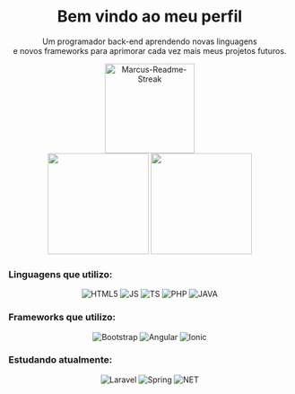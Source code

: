 <h1 align="center">Bem vindo ao meu perfil</h1> 

<p align="center">Um programador back-end aprendendo novas linguagens<br> 
e novos frameworks para aprimorar cada vez mais meus projetos futuros.</p>
<div>
  <div align="center">
  <img alt="Marcus-Readme-Streak" height="160em" src ="https://github-readme-streak-stats.herokuapp.com?user=Marcu0&&locale=pt_BR&theme=dracula&hide_border=true&background=FFFFFF00">
</div>
</div>
 <div align="center" href="google.com">
    <img height="180em" src="https://github-readme-stats.vercel.app/api?username=Marcu0&show_icons=true&locale=pt-br&theme=dracula&include_all_commits=true&count_private=true" />
    <img height="180em" src="https://github-readme-stats.vercel.app/api/top-langs/?username=Marcu0&locale=pt-br&layout=compact&langs_count=7&theme=dracula"/>
</div>

### Linguagens que utilizo:
<div align="center">

![HTML5](https://img.shields.io/badge/HTML5-E34F26?style=for-the-badge&logo=html5&logoColor=white)
![JS](https://img.shields.io/badge/JavaScript-F7DF1E.svg?style=for-the-badge&logo=JavaScript&logoColor=black)
![TS](https://img.shields.io/badge/TypeScript-007ACC?style=for-the-badge&logo=typescript&logoColor=white)
![PHP](https://img.shields.io/badge/PHP-777BB4?style=for-the-badge&logo=php&logoColor=white)
![JAVA](https://img.shields.io/badge/Java-ED8B00?style=for-the-badge&logo=openjdk&logoColor=white)

</div>

### Frameworks que utilizo:
<div align="center">

![Bootstrap](https://img.shields.io/badge/Bootstrap-563D7C?style=for-the-badge&logo=bootstrap&logoColor=white)
![Angular](https://img.shields.io/badge/Angular-DD0031?style=for-the-badge&logo=angular&logoColor=white)
![Ionic](https://img.shields.io/badge/Ionic-3880FF?style=for-the-badge&logo=ionic&logoColor=white)
</div>

### Estudando atualmente:
<div align="center">

![Laravel](https://img.shields.io/badge/Laravel-FF2D20?style=for-the-badge&logo=laravel&logoColor=white)
![Spring](https://img.shields.io/badge/Spring-6DB33F?style=for-the-badge&logo=spring&logoColor=white)
![NET](https://img.shields.io/badge/.NET-5C2D91?style=for-the-badge&logo=.net&logoColor=white)
</div>

<!--### Contate-me:
<div align="center">
<a href="mailto:marcusviniciushgr@gmail.com?suject=Contratar serviços" target="_blank"><img src="https://img.shields.io/badge/Gmail-D14836?style=for-the-badge&logo=gmail&logoColor=white"></a>
<a href="https://www.linkedin.com/in/marcus-vinicius-hon%C3%B3rio-gon%C3%A7alves-ribeiro-201302225/" target="_blank"><img src="https://img.shields.io/badge/LinkedIn-0077B5?style=for-the-badge&logo=linkedin&logoColor=white"></a>
<a href="mailto:marcusviniciushgr@outlook.com?suject=Contratar serviços" target="_blank"><img src="https://img.shields.io/badge/Microsoft_Outlook-0078D4?style=for-the-badge&logo=microsoft-outlook&logoColor=white"></a>
</div>-->


